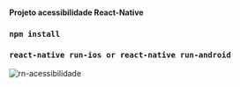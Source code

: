 #### Projeto acessibilidade React-Native

### `npm install`

### `react-native run-ios or react-native run-android`



![rn-acessibilidade](https://user-images.githubusercontent.com/29188043/62634592-8abe8a80-b90c-11e9-9055-d745f0f7b3b4.gif)
